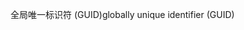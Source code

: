 <span data-ttu-id="91356-101">全局唯一标识符 (GUID)</span><span class="sxs-lookup"><span data-stu-id="91356-101">globally unique identifier (GUID)</span></span>